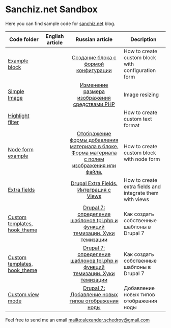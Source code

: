Sanchiz.net Sandbox
===================

Here you can find sample code for [sanchiz.net] blog.

|Code folder|English article|Russian article|Decription|
|---|---|:-:|---|
|[Example block]||[Создание блока с формой конфигурации]|How to create custom block with configuration form|
|[Simple Image]||[Изменение размера изображения средствами PHP]|Image resizing|
|[Highlight filter]|||How to create custom text format|
|[Node form example]||[Отображение формы добавления материала в блоке. Форма материала с полем изображения или файла.]|How to create custom block with node form|
|[Extra fields]||[Drupal Extra Fields. Интеграция с Views]|How to create extra fields and integrate them with views|
|[Custom templates, hook_theme]||[Drupal 7: определение шаблонов tpl.php и функций темизации. Хуки темизации]|Как создать собственные шаблоны в Drupal 7|
|[Custom templates, hook_theme]||[Drupal 7: определение шаблонов tpl.php и функций темизации. Хуки темизации]|Как создать собственные шаблоны в Drupal 7|
|[Custom view mode]||[Drupal 7: Добавление новых типов отображения ноды]|Добавление новых типов отображения ноды|


Feel free to send me an email <mailto:alexander.schedrov@gmail.com>

[sanchiz.net]:http://sanchiz.net
[Highlight filter]:https://github.com/Sanchiz/sanchiz-net-sandbox/tree/master/highlight_filter
[Simple Image]:https://github.com/Sanchiz/sanchiz-net-sandbox/tree/master/simple_image
[Изменение размера изображения средствами PHP]:http://sanchiz.net/blog/resizing-images-with-php
[Example block]:https://github.com/Sanchiz/sanchiz-net-sandbox/tree/master/example_block
[Создание блока с формой конфигурации]:http://sanchiz.net/blog/block-with-form-configuration
[Node form example]:https://github.com/Sanchiz/sanchiz-net-sandbox/tree/master/node_form_example
[Отображение формы добавления материала в блоке. Форма материала с полем изображения или файла.]:http://sanchiz.net/blog/display-node-form-block
[Extra fields]:https://github.com/Sanchiz/sanchiz-net-sandbox/tree/master/amazing_extra_fields
[Drupal Extra Fields. Интеграция с Views]:http://sanchiz.net/blog/extra-fields-views
[Custom templates, hook_theme]:https://github.com/Sanchiz/sanchiz-net-sandbox/tree/master/example_template
[Drupal 7: определение шаблонов tpl.php и функций темизации. Хуки темизации]:http://sanchiz.net/blog/define-hook-theme
[Custom view mode]:https://github.com/Sanchiz/sanchiz-net-sandbox/tree/master/view_mode
[Drupal 7: Добавление новых типов отображения ноды]:http://sanchiz.net/blog/node-view-modes